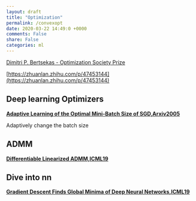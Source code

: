 ```yaml
---
layout: draft
title: "Optimization"
permalink: /convexopt
date: 2020-03-22 14:49:0 +0000
comments: False
share: False
categories: ml
---
```



[Dimitri P. Bertsekas - Optimization Society Prize](https://www.youtube.com/watch?v=T-fSmSqzcqE)

[https://zhuanlan.zhihu.com/p/47453144](https://zhuanlan.zhihu.com/p/47453144)


## Deep learning Optimizers

**[Adaptive Learning of the Optimal Mini-Batch Size of SGD,Arxiv2005](https://arxiv.org/pdf/2005.01097.pdf)**

Adaptively change the batch size


## ADMM

**[Differentiable Linearized ADMM,ICML19](https://arxiv.org/abs/1905.06179)**

## Dive into nn

**[Gradient Descent Finds Global Minima of Deep Neural Networks,ICML19](https://arxiv.org/pdf/1811.03804.pdf)**


